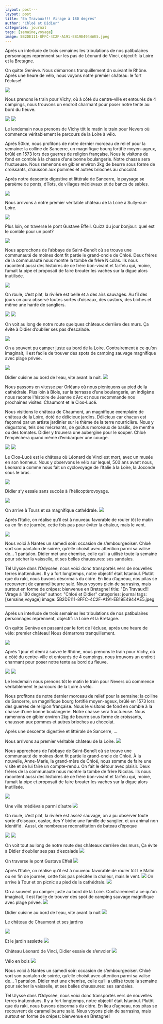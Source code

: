 ```yaml
---
layout: post---
layout: post
title: "En Travaux!!! Virage à 180 degrés"
author: "Chloé et Didier"
categories: journal
tags: [semaine,voyage]
image: 5B2DE111-8FFC-4C2F-A191-EB19E4944AE5.jpeg
---
```


Après un interlude de trois semaines les tribulations de nos patibulaires personnages reprennent sur les pas de Léonard de Vinci, objectif: la Loire et la Bretagne.


On quitte Genève. Nous démarrons tranquillement dn suivant le Rhône. Après une heure de vélo, nous voyons notre premier château: le fort l’écluse!

<img src="/assets/img/CD809748-9577-43C8-A0EB-B08A81CB78B7.jpeg">

Nous prenons le train pour Vichy, où à côté du centre-ville et entourés de 4 campings, nous trouvons un endroit charmant pour poser notre tente au bord du fleuve.

<img src="/assets/img/D01489FB-D3F6-489B-8386-A25996620F45.jpeg">

<img src="/assets/img/C411A0D6-0F24-44A4-9CF0-83DEA3663657.jpeg">

Le lendemain nous prenons de Vichy tôt le matin le train pour Nevers où commence véritablement le parcours de la Loire à vélo.

Après 50km, nous profitons de notre dernier morceau de relief pour la semaine: la colline de Sancerre, un magnifique bourg fortifié moyen-ageux, brûlé en 1573 lors des guerres de religion française. Nous le visitons de fond en comble à la chasse d’une bonne boulangerie. Notre chasse sera fructueuse. Nous ramenons en gibier environ 2kg de beurre sous forme de croissants, chausson aux pommes et autres brioches au chocolat.

Après notre descente digestive et littérale de Sancerre, le paysage se parsème de ponts, d’îlots, de villages médiévaux et de bancs de sables.

<img src="/assets/img/BFBBA081-09B9-405F-8065-837180CB0057.jpeg">

Nous arrivons à notre premier véritable château de la Loire à Sully-sur-Loire.

<img src="/assets/img/27ACC24A-9A57-48CA-8A5A-27996D86FA33.jpeg">

Plus loin, on traverse le pont Gustave Effeil. Quizz du jour bonjour: quel est le comble pour un pont?

<img src="/assets/img/81151AB7-F0A0-4F76-B29D-D9A3E69D5F92.jpeg">


Nous approchons de l’abbaye de Saint-Benoît où se trouve une communauté de moines dont fit partie le grand-oncle de Chloé. Deux frères de la communauté nous montre la tombe de frère Nicolas. Ils nous racontent aussi des histoires de ce frère bon-vivant et farfelu qui, moine, fumait la pipe et proposait de faire brouter les vaches sur la digue alors inutilisée.

<img src="/assets/img/8F14CBA2-66F5-47C2-B24D-CBC1FF57498D.jpeg">

On roule, c’est plat, la rivière est belle et a des airs sauvages. Au fil des jours on aura observé toutes sortes d’oiseaux, des castors, des biches et même une harde de sangliers.

<img src="/assets/img/EE46D4AB-D21E-40A3-8E3D-250902934173.jpeg">


<img src="/assets/img/F2D33CF9-F5C1-4EF2-BFDB-224EB876BF8D.jpeg">

On voit au long de notre route quelques châteaux derrière des murs. Ça évite à Didier d’oublier ses pas d’escalade.

<img src="/assets/img/470EC5D6-C61A-4CD8-9BA7-660D5858348A.jpeg">

On a souvent pu camper juste au bord de la Loire. Contrairement à ce qu’on imaginait, il est facile de trouver des spots de camping sauvage magnifique avec plage privée.

<img src="/assets/img/53C61310-EAB1-4E4E-BD08-4D68945E5ACC.jpeg">

Didier cuisine au bord de l’eau, vite avant la nuit.
<img src="/assets/img/0BAAB402-1FBC-4BFA-A557-A850DA3B376C.jpeg">

Nous passons en vitesse par Orléans où nous picniquons au pied de la cathédrale. Plus loin à Blois, sur la terrasse d’une boulangerie, un indigène nous raconte l’histoire de Jeanne d’Arc et nous recommande nos prochaines visites: Chaumont et le Clos-Lucé.

Nous visitions le château de Chaumont, un magnifique exemplaire de château de la Loire, doté de délicieux jardins. Délicieux car chacun est façonné par un artiste jardinier sur le thème de la terre nourricière. Nous y dégustons, tels des mécréants, de goûtus morceaux de basilic, de menthe ou des tomates. Didier y trouvera une aubergine pour le souper. Chloé l’empêchera quand même d’embarquer une courge.

<img src="/assets/img/EFC2BA86-BAFE-477F-A519-8BB932BF2F62.jpeg">

<img src="/assets/img/F9F0583B-DD72-42B1-96D9-9BD781C6EF48.jpeg">

Le Clos-Lucé est le château où Léonard de Vinci est mort, avec un musée en son honneur. Nous y observons le vélo sur lequel, 500 ans avant nous, Léonard a comme nous fait un cyclovoyage de l’Italie à la Loire, la Joconde sous le bras.

<img src="/assets/img/CFDB5670-CF04-440F-81A4-CDA6D7E61376.jpeg">

Didier s’y essaie sans succès à l’hélicoptèrovoyage.

<img src="/assets/img/C2E55536-AB40-47EA-83BF-2ACF03A28B28.jpeg">

On arrive à Tours et sa magnifique cathédrale. 
<img src="/assets/img/81A9AD46-F30E-498D-917E-191ED025074D.jpeg">

Après l’Italie, on réalise qu’il est à nouveau favorable de rouler tôt le matin ou en fin de journée, cette fois pas pour éviter la chaleur, mais le vent.

<img src="/assets/img/8FAA7BF4-E058-45E3-87F2-4F75ADD3098C.jpeg">

Nous voici à Nantes un samedi soir: occasion de s’embourgeoiser. Chloé sort son pantalon de soirée, qu’elle choisit avec attention parmi sa valise de... 1 pantalon. Didier met une chemise, celle qu’il a utilisé toute la semaine pour sécher la vaisselle, et ses belles chaussures: ses sandales.

Tel Ulysse dans l’Odyssée, nous voici donc transportés vers de nouvelles terres inattendues. Il y a fort longtemps, notre objectif était Istanbul. Plutôt que du raki, nous buvons désormais du cidre. En lieu d’agneau, nos pitas se recouvrent de caramel beurre salé. Nous voyons plein de sarrasins, mais surtout en forme de crêpes: bienvenue en Bretagne!
title: "En Travaux!!! Virage à 180 degrés"
author: "Chloé et Didier"
categories: journal
tags: [semaine,voyage]
image: 5B2DE111-8FFC-4C2F-A191-EB19E4944AE5.jpeg

---

Après un interlude de trois semaines les tribulations de nos patibulaires personnages reprennent, objectif: la Loire et la Bretagne.


On quitte Genève en passant par le fort de l’écluse, après une heure de vélo: premier château! Nous démarrons tranquillement.

<img src="/assets/img/CD809748-9577-43C8-A0EB-B08A81CB78B7.jpeg">

Après 1 jour et demi à suivre le Rhône, nous prenons le train pour Vichy, où à côté du centre-ville et entourés de 4 campings, nous trouvons un endroit charmant pour poser notre tente au bord du fleuve.

<img src="/assets/img/D01489FB-D3F6-489B-8386-A25996620F45.jpeg">

<img src="/assets/img/C411A0D6-0F24-44A4-9CF0-83DEA3663657.jpeg">

Le lendemain nous prenons tôt le matin le train pour Nevers où commence véritablement le parcours de la Loire à vélo.

Nous profitons de notre dernier morceau de relief pour la semaine: la colline de Sancerre, un magnifique bourg fortifié moyen-ageux, brûlé en 1573 lors des guerres de religion française. Nous le visitons de fond en comble à la chasse d’une bonne boulangerie. Notre chasse sera fructueuse. Nous ramenons en gibier environ 2kg de beurre sous forme de croissants, chausson aux pommes et autres brioches au chocolat.

Après une descente digestive et littérale de Sancerre, ...

Nous arrivons au premier véritable château de la Loire.
<img src="/assets/img/27ACC24A-9A57-48CA-8A5A-27996D86FA33.jpeg">


Nous approchons de l’abbaye de Saint-Benoît où se trouve une communauté de moines dont fit partie le grand-oncle de Chloé. À la nouvelle, Anne-Marie, la grand-mère de Chloé, nous somme de faire une visite et de lui faire un compte-rendu. On fait le détour avec plaisir. Deux frères de la communauté nous montre la tombe de frère Nicolas. Ils nous racontent aussi des histoires de ce frère bon-vivant et farfelu qui, moine, fumait la pipe et proposait de faire brouter les vaches sur la digue alors inutilisée.

<img src="/assets/img/8F14CBA2-66F5-47C2-B24D-CBC1FF57498D.jpeg">

Une ville médiévale parmi d’autre 
<img src="/assets/img/BFBBA081-09B9-405F-8065-837180CB0057.jpeg">

On roule, c’est plat, la rivière est assez sauvage, on a pu observer toute sorte d’oiseaux, castor, des 
Y biche une famille de sanglier, et un animal non identifié . Aussi, de nombreuse reconstitution de bateau d’époque 

<img src="/assets/img/EE46D4AB-D21E-40A3-8E3D-250902934173.jpeg">


<img src="/assets/img/F2D33CF9-F5C1-4EF2-BFDB-224EB876BF8D.jpeg">





On voit tout au long de notre route des châteaux derrière des murs, Ça évite à Didier d’oublier ses pas d’escalade 
<img src="/assets/img/470EC5D6-C61A-4CD8-9BA7-660D5858348A.jpeg">

On traverse le pont Gustave Effeil 
<img src="/assets/img/81151AB7-F0A0-4F76-B29D-D9A3E69D5F92.jpeg
Quiz: quel est le comble pour un pont?">



Après l’Italie, on réalise qu’il est à nouveau favorable de rouler tôt Le Matin ou en fin de journée, cette fois pas précitée la chaleur, mais le vent. 
<img src="/assets/img/8FAA7BF4-E058-45E3-87F2-4F75ADD3098C.jpeg">
On arrive à Tour et on picnic au pied de la cathédrale. 
<img src="/assets/img/81A9AD46-F30E-498D-917E-191ED025074D.jpeg">

On a souvent pu camper juste au bord de la Loire. Contrairement à ce qu’on imaginait, il est facile de trouver des spot de camping sauvage magnifique avec plage privée.
<img src="/assets/img/53C61310-EAB1-4E4E-BD08-4D68945E5ACC.jpeg">

Didier cuisine au bord de l’eau, vite avant la nuit 
<img src="/assets/img/0BAAB402-1FBC-4BFA-A557-A850DA3B376C.jpeg">

Le château de Chaumont et ses jardins 

<img src="/assets/img/EFC2BA86-BAFE-477F-A519-8BB932BF2F62.jpeg">

Et le jardin assiette 
<img src="/assets/img/F9F0583B-DD72-42B1-96D9-9BD781C6EF48.jpeg">

Château Léonard de Vinci, Didier essaie de s’envoler 
<img src="/assets/img/C2E55536-AB40-47EA-83BF-2ACF03A28B28.jpeg">

Vélo en bois 
<img src="/assets/img/CFDB5670-CF04-440F-81A4-CDA6D7E61376.jpeg">

Nous voici à Nantes un samedi soir: occasion de s’embourgeoiser. Chloé sort son pantalon de soirée, qu’elle choisit avec attention parmi sa valise de... 1 pantalon. Didier met une chemise, celle qu’il a utilisé toute la semaine pour sécher la vaisselle, et ses belles chaussures: ses sandales.

Tel Ulysse dans l’Odyssée, nous voici donc transportés vers de nouvelles terres inattendues. Il y a fort longtemps, notre objectif était Istanbul. Plutôt que du raki, nous buvons désormais du cidre. En lieu d’agneau, nos pitas se recouvrent de caramel beurre salé. Nous voyons plein de sarrasins, mais surtout en forme de crêpes: bienvenue en Bretagne!

